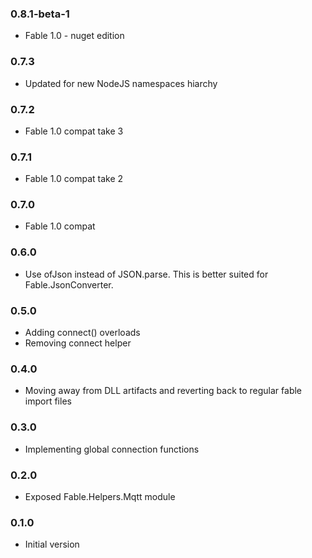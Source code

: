 ### 0.8.1-beta-1

* Fable 1.0 - nuget edition 

### 0.7.3

* Updated for new NodeJS namespaces hiarchy

### 0.7.2

* Fable 1.0 compat take 3

### 0.7.1

* Fable 1.0 compat take 2

### 0.7.0

* Fable 1.0 compat

### 0.6.0

* Use ofJson instead of JSON.parse. This is better suited for Fable.JsonConverter.

### 0.5.0

* Adding connect() overloads
* Removing connect helper

### 0.4.0

* Moving away from DLL artifacts and reverting back to regular fable import files

### 0.3.0

* Implementing global connection functions

### 0.2.0

* Exposed Fable.Helpers.Mqtt module

### 0.1.0

* Initial version
